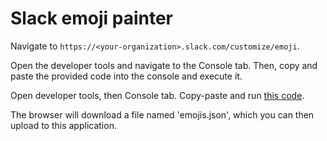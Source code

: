 # Slack emoji painter

Navigate to `https://<your-organization>.slack.com/customize/emoji`.

Open the developer tools and navigate to the Console tab. Then, copy and paste the provided code into the console and execute it.

Open developer tools, then Console tab.
Copy-paste and run [this code](https://gist.github.com/alexamy/67dac86a9e604f29318982a41f7ab53d).

The browser will download a file named 'emojis.json', which you can then upload to this application.
